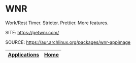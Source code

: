 # WNR

 Work/Rest Timer. Stricter. Prettier. More features.

 SITE: https://getwnr.com/

 SOURCE: https://aur.archlinux.org/packages/wnr-appimage

 | [Applications](https://portable-linux-apps.github.io/apps.html) | [Home](https://portable-linux-apps.github.io)
 | --- | --- |
